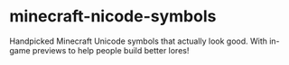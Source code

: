 # minecraft-nicode-symbols
Handpicked Minecraft Unicode symbols that actually look good. With in-game previews to help people build better lores!
